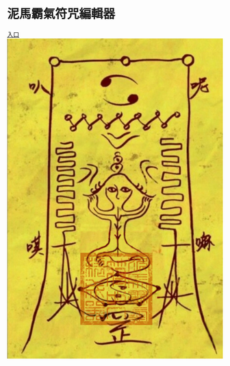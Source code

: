 # 泥馬霸氣符咒編輯器
[入口](https://zack0711.github.io/nimapachi-rune-paper-editor/ "Entry Link")
![Example Image](/images/NiMaPaChi-rune-paper.png "Example Image")
